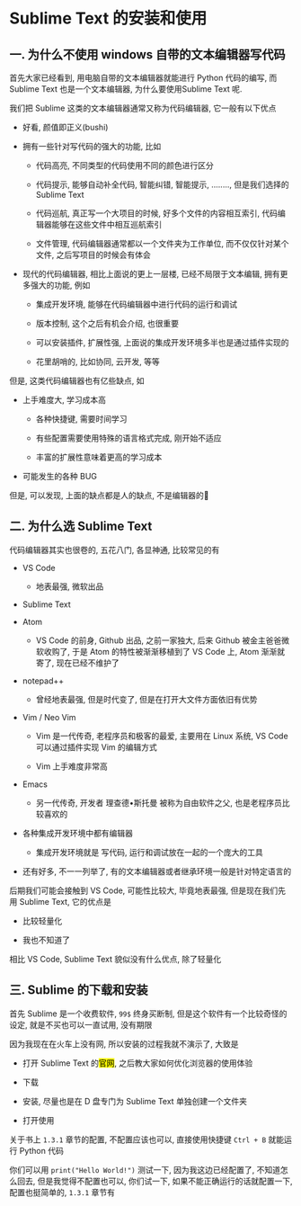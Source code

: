 # Sublime Text 的安装和使用

## 一. 为什么不使用 windows 自带的文本编辑器写代码

首先大家已经看到, 用电脑自带的文本编辑器就能进行 Python 代码的编写, 而 Sublime Text 也是一个文本编辑器, 为什么要使用Sublime Text 呢. 

我们把 Sublime 这类的文本编辑器通常又称为代码编辑器, 它一般有以下优点

- 好看, 颜值即正义(bushi)

- 拥有一些针对写代码的强大的功能, 比如
  
  - 代码高亮, 不同类型的代码使用不同的颜色进行区分
  
  - 代码提示, 能够自动补全代码, 智能纠错, 智能提示, ........, 但是我们选择的 Sublime Text
  
  - 代码巡航, 真正写一个大项目的时候, 好多个文件的内容相互索引, 代码编辑器能够在这些文件中相互巡航索引
  
  - 文件管理, 代码编辑器通常都以一个文件夹为工作单位, 而不仅仅针对某个文件, 之后写项目的时候会有体会

- 现代的代码编辑器, 相比上面说的更上一层楼, 已经不局限于文本编辑, 拥有更多强大的功能, 例如
  
  - 集成开发环境, 能够在代码编辑器中进行代码的运行和调试
  
  - 版本控制, 这个之后有机会介绍, 也很重要
  
  - 可以安装插件, 扩展性强, 上面说的集成开发环境多半也是通过插件实现的
  
  - 花里胡哨的, 比如协同, 云开发, 等等

但是, 这类代码编辑器也有亿些缺点, 如

- 上手难度大, 学习成本高
  
  - 各种快捷键, 需要时间学习
  
  - 有些配置需要使用特殊的语言格式完成, 刚开始不适应
  
  - 丰富的扩展性意味着更高的学习成本

- 可能发生的各种 BUG

但是, 可以发现, 上面的缺点都是人的缺点, 不是编辑器的🐶

## 二. 为什么选 Sublime Text

代码编辑器其实也很卷的, 五花八门, 各显神通, 比较常见的有

- VS Code
  
  - 地表最强, 微软出品

- Sublime Text

- Atom
  
  - VS Code 的前身, Github 出品, 之前一家独大, 后来 Github 被金主爸爸微软收购了, 于是 Atom 的特性被渐渐移植到了 VS Code 上, Atom 渐渐就寄了, 现在已经不维护了

- notepad++
  
  - 曾经地表最强, 但是时代变了, 但是在打开大文件方面依旧有优势

- Vim / Neo Vim
  
  - Vim 是一代传奇, 老程序员和极客的最爱, 主要用在 Linux 系统, VS Code 可以通过插件实现 Vim 的编辑方式
  
  - Vim 上手难度非常高

- Emacs
  
  - 另一代传奇, 开发者 理查德•斯托曼 被称为自由软件之父, 也是老程序员比较喜欢的

- 各种集成开发环境中都有编辑器
  
  - 集成开发环境就是 写代码, 运行和调试放在一起的一个庞大的工具

- 还有好多, 不一一列举了, 有的文本编辑器或者继承环境一般是针对特定语言的

后期我们可能会接触到 VS Code, 可能性比较大, 毕竟地表最强, 但是现在我们先用 Sublime Text, 它的优点是

- 比较轻量化

- 我也不知道了

相比 VS Code, Sublime Text 貌似没有什么优点, 除了轻量化

## 三. Sublime 的下载和安装

首先 Sublime 是一个收费软件, `99$` 终身买断制, 但是这个软件有一个比较奇怪的设定, 就是不买也可以一直试用, 没有期限

因为我现在在火车上没有网, 所以安装的过程我就不演示了, 大致是

- 打开 Sublime Text 的<mark>官网</mark>, 之后教大家如何优化浏览器的使用体验

- 下载

- 安装, 尽量也是在 D 盘专门为 Sublime Text 单独创建一个文件夹

- 打开使用

关于书上 `1.3.1` 章节的配置, 不配置应该也可以, 直接使用快捷键 `Ctrl + B` 就能运行 Python 代码

你们可以用 `print("Hello World!")` 测试一下, 因为我这边已经配置了, 不知道怎么回去, 但是我觉得不配置也可以, 你们试一下, 如果不能正确运行的话就配置一下, 配置也挺简单的, `1.3.1` 章节有


